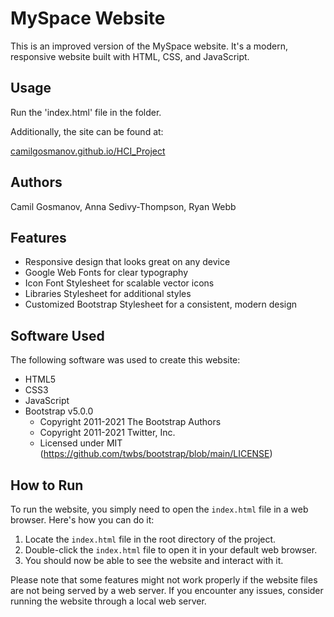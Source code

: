 # MySpace Website

This is an improved version of the MySpace website. It's a modern, responsive website built with HTML, CSS, and JavaScript.

## Usage

Run the 'index.html' file in the folder.

Additionally, the site can be found at:

[camilgosmanov.github.io/HCI_Project](camilgosmanov.github.io/HCI_Project)


## Authors

Camil Gosmanov, Anna Sedivy-Thompson, Ryan Webb

## Features

- Responsive design that looks great on any device
- Google Web Fonts for clear typography
- Icon Font Stylesheet for scalable vector icons
- Libraries Stylesheet for additional styles
- Customized Bootstrap Stylesheet for a consistent, modern design

## Software Used

The following software was used to create this website:

- HTML5
- CSS3
- JavaScript
- Bootstrap v5.0.0
    - Copyright 2011-2021 The Bootstrap Authors
    - Copyright 2011-2021 Twitter, Inc.
    - Licensed under MIT (https://github.com/twbs/bootstrap/blob/main/LICENSE)

## How to Run

To run the website, you simply need to open the `index.html` file in a web browser. Here's how you can do it:

1. Locate the `index.html` file in the root directory of the project.
2. Double-click the `index.html` file to open it in your default web browser.
3. You should now be able to see the website and interact with it.

Please note that some features might not work properly if the website files are not being served by a web server. If you encounter any issues, consider running the website through a local web server.
